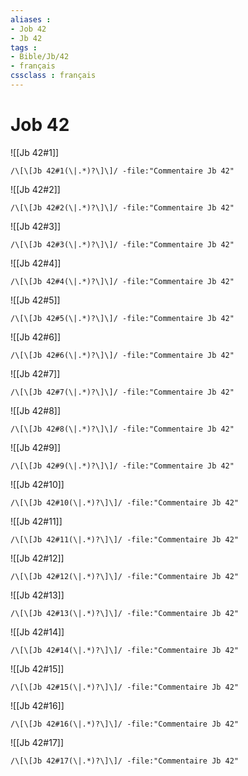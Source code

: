 ```yaml
---
aliases : 
- Job 42
- Jb 42
tags : 
- Bible/Jb/42
- français
cssclass : français
---
```


# Job 42

![[Jb 42#1]]

```query
/\[\[Jb 42#1(\|.*)?\]\]/ -file:"Commentaire Jb 42"
```

![[Jb 42#2]]

```query
/\[\[Jb 42#2(\|.*)?\]\]/ -file:"Commentaire Jb 42"
```

![[Jb 42#3]]

```query
/\[\[Jb 42#3(\|.*)?\]\]/ -file:"Commentaire Jb 42"
```

![[Jb 42#4]]

```query
/\[\[Jb 42#4(\|.*)?\]\]/ -file:"Commentaire Jb 42"
```

![[Jb 42#5]]

```query
/\[\[Jb 42#5(\|.*)?\]\]/ -file:"Commentaire Jb 42"
```

![[Jb 42#6]]

```query
/\[\[Jb 42#6(\|.*)?\]\]/ -file:"Commentaire Jb 42"
```

![[Jb 42#7]]

```query
/\[\[Jb 42#7(\|.*)?\]\]/ -file:"Commentaire Jb 42"
```

![[Jb 42#8]]

```query
/\[\[Jb 42#8(\|.*)?\]\]/ -file:"Commentaire Jb 42"
```

![[Jb 42#9]]

```query
/\[\[Jb 42#9(\|.*)?\]\]/ -file:"Commentaire Jb 42"
```

![[Jb 42#10]]

```query
/\[\[Jb 42#10(\|.*)?\]\]/ -file:"Commentaire Jb 42"
```

![[Jb 42#11]]

```query
/\[\[Jb 42#11(\|.*)?\]\]/ -file:"Commentaire Jb 42"
```

![[Jb 42#12]]

```query
/\[\[Jb 42#12(\|.*)?\]\]/ -file:"Commentaire Jb 42"
```

![[Jb 42#13]]

```query
/\[\[Jb 42#13(\|.*)?\]\]/ -file:"Commentaire Jb 42"
```

![[Jb 42#14]]

```query
/\[\[Jb 42#14(\|.*)?\]\]/ -file:"Commentaire Jb 42"
```

![[Jb 42#15]]

```query
/\[\[Jb 42#15(\|.*)?\]\]/ -file:"Commentaire Jb 42"
```

![[Jb 42#16]]

```query
/\[\[Jb 42#16(\|.*)?\]\]/ -file:"Commentaire Jb 42"
```

![[Jb 42#17]]

```query
/\[\[Jb 42#17(\|.*)?\]\]/ -file:"Commentaire Jb 42"
```


